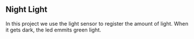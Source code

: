 ## Night Light

In this project we use the light sensor to register the amount of light. When it gets dark, the led emmits green light.
